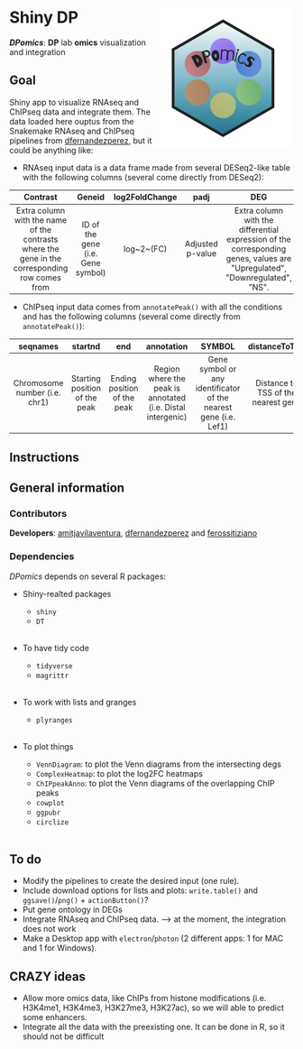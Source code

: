 # Shiny DP <img src="www/DPomics_logo.png" align="right" alt="" width="250" />

_**DPomics**_: **DP** lab **omics** visualization and integration

## Goal

Shiny app to visualize RNAseq and ChIPseq data and integrate them. The data loaded here ouptus from the Snakemake RNAseq and ChIPseq pipelines from [dfernandezperez](https://github.com/dfernandezperez/), but it could be anything like:

* RNAseq input data is a data frame made from several DESeq2-like table with the following columns (several come directly from DESeq2):

Contrast | Geneid | log2FoldChange | padj | DEG | 
:------: | :----: | :------------: | :--: | :-: |
Extra column with the name of the contrasts where the gene in the corresponding row comes from | ID of the gene (i.e. Gene symbol) | log~2~(FC) | Adjusted p-value | Extra column with the differential expression of the corresponding genes, values are "Upregulated", "Downregulated", "NS".

* ChIPseq input data comes from `annotatePeak()` with all the conditions and has the following columns (several come directly from `annotatePeak()`):

seqnames | startnd | end | annotation | SYMBOL | distanceToTSS | condition |
:------: | :----: | :------------: | :--: | :-: | :-----------: | :------: |
Chromosome number (i.e. chr1) | Starting position of the peak | Ending position of the peak | Region where the peak is annotated (i.e. Distal intergenic) | Gene symbol or any identificator of the nearest gene (i.e. Lef1) | Distance to TSS of the nearest gene | Extra column with the condition of the corresponding peak.



## Instructions

## General information

### Contributors

**Developers**: [amitjavilaventura](https://github.com/amitjavilaventura/), [dfernandezperez](https://github.com/dfernandezperez/) and [ferossitiziano](https://github.com/ferossitiziano/)

### Dependencies

*DPomics* depends on several R packages:

* Shiny-realted packages

   + `shiny`
   + `DT` <br><br>

* To have tidy code

   + `tidyverse`
   + `magrittr` <br><br>

* To work with lists and granges

   + `plyranges`<br><br>

* To plot things

   + `VennDiagram`: to plot the Venn diagrams from the intersecting degs
   + `ComplexHeatmap`: to plot the log2FC heatmaps
   + `ChIPpeakAnno`: to plot the Venn diagrams of the overlapping ChIP peaks
   + `cowplot`
   + `ggpubr`
   + `circlize` <br><br>
   

## To do

* Modify the pipelines to create the desired input (one rule).
* Include download options for lists and plots: `write.table()` and `ggsave()`/`png()` + `actionButton()`?
* Put gene ontology in DEGs
* Integrate RNAseq and ChIPseq data. --> at the moment,  the integration does not work
* Make a Desktop app with `electron`/`photon` (2 different apps: 1 for MAC and 1 for Windows).

## CRAZY ideas

* Allow more omics data, like ChIPs from histone modifications (i.e. H3K4me1, H3K4me3, H3K27me3, H3K27ac), so we will able to predict some enhancers.
* Integrate all the data with the preexisting one. It can be done in R, so it should not be difficult
  